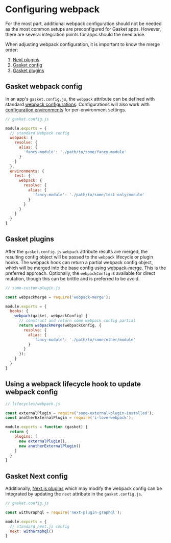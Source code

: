 <!-- TODO (kinetifex): this doc needs some updates and attention -->

# Configuring webpack

For the most part, additional webpack configuration should not be needed as the
most common setups are preconfigured for Gasket apps. However, there are several
integration points for apps should the need arise.

When adjusting webpack configuration, it is important to know the merge order:

1. [Next plugins](#gasket-next-config)
1. [Gasket config](#gasket-webpack-config)
1. [Gasket plugins](#gasket-plugins)

## Gasket webpack config

In an app's `gasket.config.js`, the `webpack` attribute can be defined with
standard [webpack configurations]. Configurations will also work with
[configuration environments] for per-environment settings.

```js
// gasket.config.js

module.exports = {
  // standard webpack config
  webpack: {
    resolve: {
      alias: {
        'fancy-module': './path/to/some/fancy-module'
      }
    }
  },
  environments: {
    test: {
      webpack: {
        resolve: {
          alias: {
            'fancy-module': './path/to/some/test-only/module'
          }
        }
      }
    }
  }
}
```

## Gasket plugins

After the `gasket.config.js` `webpack` attribute results are merged,
the resulting config object will be passed to the `webpack` lifecycle or plugin
hooks. The webpack hook can return a partial webpack config object, which will
be merged into the base config using [webpack-merge]. This is the preferred
approach. Optionally, the `webpackConfig` is available for direct mutation,
though this can be brittle and is preferred to be avoid.

```js
// some-custom-plugin.js

const webpackMerge = require('webpack-merge');

module.exports = {
  hooks: {
    webpack(gasket, webpackConfig) {
      // construct and return some webpack config partial
      return webpackMerge(webpackConfig, {
        resolve: {
          alias: {
            'fancy-module': './path/to/some/other/module'
          }
        }
      });
    }
  }
}
```

## Using a webpack lifecycle hook to update webpack config

```js
// lifecycles/webpack.js

const externalPlugin = require('some-external-plugin-installed');
const anotherExternalPlugin = require('i-love-webpack');

module.exports = function (gasket) {
  return {
    plugins: [
      new externalPlugin(),
      new anotherExternalPlugin()
    ]
  }
}
```

## Gasket Next config

Additionally, [Next.js plugins] which may modify the webpack config can be
integrated by updating the `next` attribute in the `gasket.config.js`.

```js
// gasket.config.js

const withGraphql = require('next-plugin-graphql');

module.exports = {
  // standard next.js config
  next: withGraphql()
}
```

[webpack configurations]:https://webpack.js.org/concepts/
[configuration environments]:/packages/gasket-cli/docs/configuration.md#environments
[Next.js plugins]:https://github.com/zeit/next-plugins
[webpack-merge]:https://github.com/survivejs/webpack-merge

